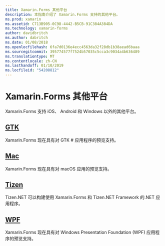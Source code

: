 ```yaml
---
title: Xamarin.Forms 其他平台
description: 本指南介绍了 Xamarin.Forms 支持的其他平台。
ms.prod: xamarin
ms.assetid: C713B905-0C98-4442-B5CB-91C384A384DA
ms.technology: xamarin-forms
author: davidbritch
ms.author: dabritch
ms.date: 01/08/2018
ms.openlocfilehash: 6fa7d0136e4ecc4563da32f28db1b38aead6baaa
ms.sourcegitcommit: 395774577f7524b57035c5cca3c9034a4b636489
ms.translationtype: MT
ms.contentlocale: zh-CN
ms.lasthandoff: 01/10/2019
ms.locfileid: "54208812"
---
```

# <a name="xamarinforms-other-platforms"></a>Xamarin.Forms 其他平台

Xamarin.Forms 支持 iOS、 Android 和 Windows 以外的其他平台。

## <a name="gtkgtkmd"></a>[GTK](gtk.md)

Xamarin.Forms 现在具有对 GTK # 应用程序的预览支持。

## <a name="macmacmd"></a>[Mac](mac.md)

Xamarin.Forms 现在具有对 macOS 应用的预览支持。

## <a name="tizentizenmd"></a>[Tizen](tizen.md)

Tizen.NET 可以构建使用 Xamarin.Forms 和 Tizen.NET Framework 的.NET 应用程序。

## <a name="wpfwpfmd"></a>[WPF](wpf.md)

Xamarin.Forms 现在具有对 Windows Presentation Foundation (WPF) 应用程序的预览支持。
